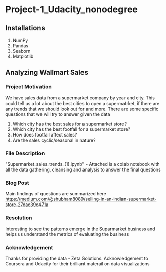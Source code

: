 # Project-1_Udacity_nonodegree

## Installations
1. NumPy
2. Pandas
3. Seaborn
4. Matplotlib

## Analyzing Wallmart Sales

### Project Motivation
 We have sales data from a supermarket company by year and city. This could tell us a lot about the best cities to open a supermatrket, if there are any trends that we should look out for and more. There are some specific questions that we will try to answer given the data
 
1. Which city has the best sales for a supermarket store?
2. Which city has the best footfall for a supermarket store?
3. How does footfall affect sales?
4. Are the sales cyclic/seasonal in nature?

### File Description
"Supermarket_sales_trends_(1).ipynb" - Attached is a colab notebook with all the data gathering, cleansing and analysis to answer the final questions


### Blog Post
Main findings of questions are summarized here https://medium.com/@shubham8089/selling-in-an-indian-supermarket-store-27dac39c471a

### Resolution
Interesting to see the patterns emerge in the Suparmarket business and helps us understand the metrics of evaluating the business

### Acknowledgement 
Thanks for providing the data - Zeta Solutions. Acknowledgement to Coursera and Udacity for their brilliant materail on data visualizations
